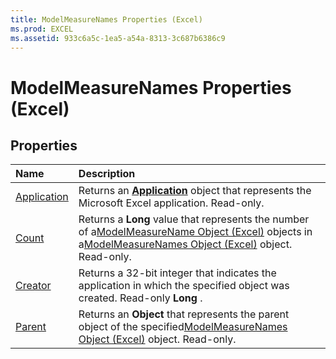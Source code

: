 ```yaml
---
title: ModelMeasureNames Properties (Excel)
ms.prod: EXCEL
ms.assetid: 933c6a5c-1ea5-a54a-8313-3c687b6386c9
---
```



# ModelMeasureNames Properties (Excel)

## Properties



|**Name**|**Description**|
|:-----|:-----|
|[Application](modelmeasurenames-application-property-excel.md)|Returns an  **[Application](application-object-excel.md)** object that represents the Microsoft Excel application. Read-only.|
|[Count](modelmeasurenames-count-property-excel.md)|Returns a  **Long** value that represents the number of a[ModelMeasureName Object (Excel)](modelmeasurename-object-excel.md) objects in a[ModelMeasureNames Object (Excel)](modelmeasurenames-object-excel.md) object. Read-only.|
|[Creator](modelmeasurenames-creator-property-excel.md)|Returns a 32-bit integer that indicates the application in which the specified object was created. Read-only  **Long** .|
|[Parent](modelmeasurenames-parent-property-excel.md)|Returns an  **Object** that represents the parent object of the specified[ModelMeasureNames Object (Excel)](modelmeasurenames-object-excel.md) object. Read-only.|

